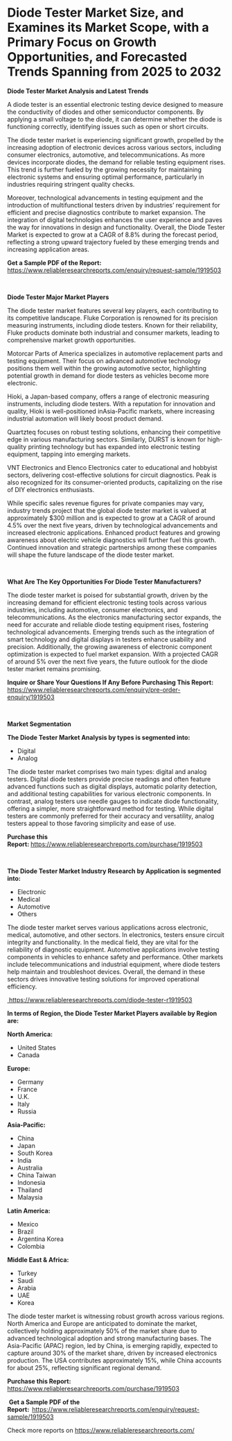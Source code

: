 <p><h1>Diode Tester Market Size, and Examines its Market Scope, with a Primary Focus on Growth Opportunities, and Forecasted Trends Spanning from 2025 to 2032</h1></p><p><strong>Diode Tester Market Analysis and Latest Trends</strong></p>
<p><p>A diode tester is an essential electronic testing device designed to measure the conductivity of diodes and other semiconductor components. By applying a small voltage to the diode, it can determine whether the diode is functioning correctly, identifying issues such as open or short circuits. </p><p>The diode tester market is experiencing significant growth, propelled by the increasing adoption of electronic devices across various sectors, including consumer electronics, automotive, and telecommunications. As more devices incorporate diodes, the demand for reliable testing equipment rises. This trend is further fueled by the growing necessity for maintaining electronic systems and ensuring optimal performance, particularly in industries requiring stringent quality checks. </p><p>Moreover, technological advancements in testing equipment and the introduction of multifunctional testers driven by industries’ requirement for efficient and precise diagnostics contribute to market expansion. The integration of digital technologies enhances the user experience and paves the way for innovations in design and functionality. Overall, the Diode Tester Market is expected to grow at a CAGR of 8.8% during the forecast period, reflecting a strong upward trajectory fueled by these emerging trends and increasing application areas.</p></p>
<p><strong>Get a Sample PDF of the Report:&nbsp;</strong> <a href="https://www.reliableresearchreports.com/enquiry/request-sample/1919503?utm_campaign=2788&utm_medium=2&utm_source=Github&utm_content=ia&utm_term=10042025&utm_id=diode-tester">https://www.reliableresearchreports.com/enquiry/request-sample/1919503</a></p>
<p>&nbsp;</p>
<p><strong>Diode Tester Major Market Players</strong></p>
<p><p>The diode tester market features several key players, each contributing to its competitive landscape. Fluke Corporation is renowned for its precision measuring instruments, including diode testers. Known for their reliability, Fluke products dominate both industrial and consumer markets, leading to comprehensive market growth opportunities.</p><p>Motorcar Parts of America specializes in automotive replacement parts and testing equipment. Their focus on advanced automotive technology positions them well within the growing automotive sector, highlighting potential growth in demand for diode testers as vehicles become more electronic.</p><p>Hioki, a Japan-based company, offers a range of electronic measuring instruments, including diode testers. With a reputation for innovation and quality, Hioki is well-positioned inAsia-Pacific markets, where increasing industrial automation will likely boost product demand. </p><p>Quartzteq focuses on robust testing solutions, enhancing their competitive edge in various manufacturing sectors. Similarly, DURST is known for high-quality printing technology but has expanded into electronic testing equipment, tapping into emerging markets.</p><p>VNT Electronics and Elenco Electronics cater to educational and hobbyist sectors, delivering cost-effective solutions for circuit diagnostics. Peak is also recognized for its consumer-oriented products, capitalizing on the rise of DIY electronics enthusiasts.</p><p>While specific sales revenue figures for private companies may vary, industry trends project that the global diode tester market is valued at approximately $300 million and is expected to grow at a CAGR of around 4.5% over the next five years, driven by technological advancements and increased electronic applications. Enhanced product features and growing awareness about electric vehicle diagnostics will further fuel this growth. Continued innovation and strategic partnerships among these companies will shape the future landscape of the diode tester market.</p></p>
<p>&nbsp;</p>
<p><strong>What Are The Key Opportunities For Diode Tester Manufacturers?</strong></p>
<p><p>The diode tester market is poised for substantial growth, driven by the increasing demand for efficient electronic testing tools across various industries, including automotive, consumer electronics, and telecommunications. As the electronics manufacturing sector expands, the need for accurate and reliable diode testing equipment rises, fostering technological advancements. Emerging trends such as the integration of smart technology and digital displays in testers enhance usability and precision. Additionally, the growing awareness of electronic component optimization is expected to fuel market expansion. With a projected CAGR of around 5% over the next five years, the future outlook for the diode tester market remains promising.</p></p>
<p><strong>Inquire or Share Your Questions If Any Before Purchasing This Report:</strong> <a href="https://www.reliableresearchreports.com/enquiry/pre-order-enquiry/1919503?utm_campaign=2788&utm_medium=2&utm_source=Github&utm_content=ia&utm_term=10042025&utm_id=diode-tester">https://www.reliableresearchreports.com/enquiry/pre-order-enquiry/1919503</a></p>
<p>&nbsp;</p>
<p><strong>Market Segmentation</strong></p>
<p><strong>The Diode Tester Market Analysis by types is segmented into:</strong></p>
<p><ul><li>Digital</li><li>Analog</li></ul></p>
<p><p>The diode tester market comprises two main types: digital and analog testers. Digital diode testers provide precise readings and often feature advanced functions such as digital displays, automatic polarity detection, and additional testing capabilities for various electronic components. In contrast, analog testers use needle gauges to indicate diode functionality, offering a simpler, more straightforward method for testing. While digital testers are commonly preferred for their accuracy and versatility, analog testers appeal to those favoring simplicity and ease of use.</p></p>
<p><strong>Purchase this Report:&nbsp;</strong><a href="https://www.reliableresearchreports.com/purchase/1919503?utm_campaign=2788&utm_medium=2&utm_source=Github&utm_content=ia&utm_term=10042025&utm_id=diode-tester">https://www.reliableresearchreports.com/purchase/1919503</a></p>
<p>&nbsp;</p>
<p><strong>The Diode Tester Market Industry Research by Application is segmented into:</strong></p>
<p><ul><li>Electronic</li><li>Medical</li><li>Automotive</li><li>Others</li></ul></p>
<p><p>The diode tester market serves various applications across electronic, medical, automotive, and other sectors. In electronics, testers ensure circuit integrity and functionality. In the medical field, they are vital for the reliability of diagnostic equipment. Automotive applications involve testing components in vehicles to enhance safety and performance. Other markets include telecommunications and industrial equipment, where diode testers help maintain and troubleshoot devices. Overall, the demand in these sectors drives innovative testing solutions for improved operational efficiency.</p></p>
<p><a href="https://www.reliableresearchreports.com/diode-tester-r1919503?utm_campaign=2788&utm_medium=2&utm_source=Github&utm_content=ia&utm_term=10042025&utm_id=diode-tester">&nbsp;https://www.reliableresearchreports.com/diode-tester-r1919503</a></p>
<p><strong>In terms of Region, the Diode Tester Market Players available by Region are:</strong></p>
<p>
    <p> <strong> North America: </strong>
        <ul>
            <li>United States</li>
            <li>Canada</li>
        </ul>
        </p> 
    <p> <strong> Europe: </strong>
        <ul>
            <li>Germany</li>
            <li>France</li>
            <li>U.K.</li>
            <li>Italy</li>
            <li>Russia</li>
        </ul>
        </p> 
    <p> <strong> Asia-Pacific: </strong>
        <ul>
            <li>China</li>
            <li>Japan</li>
            <li>South Korea</li>
            <li>India</li>
            <li>Australia</li>
            <li>China Taiwan</li>
            <li>Indonesia</li>
            <li>Thailand</li>
            <li>Malaysia</li>
        </ul>
        </p> 
    <p> <strong> Latin America: </strong>
        <ul>
            <li>Mexico</li>
            <li>Brazil</li>
            <li>Argentina Korea</li>
            <li>Colombia</li>
        </ul>
        </p> 
    <p> <strong> Middle East & Africa: </strong>
        <ul>
            <li>Turkey</li>
            <li>Saudi</li>
            <li>Arabia</li>
            <li>UAE</li>
            <li>Korea</li>
        </ul>
    </p>
    </p>
<p><p>The diode tester market is witnessing robust growth across various regions. North America and Europe are anticipated to dominate the market, collectively holding approximately 50% of the market share due to advanced technological adoption and strong manufacturing bases. The Asia-Pacific (APAC) region, led by China, is emerging rapidly, expected to capture around 30% of the market share, driven by increased electronics production. The USA contributes approximately 15%, while China accounts for about 25%, reflecting significant regional demand.</p></p>
<p><strong>Purchase this Report: </strong><a href="https://www.reliableresearchreports.com/purchase/1919503?utm_campaign=2788&utm_medium=2&utm_source=Github&utm_content=ia&utm_term=10042025&utm_id=diode-tester">https://www.reliableresearchreports.com/purchase/1919503</a></p>
<p>&nbsp;<strong>Get a Sample PDF of the Report:&nbsp;&nbsp;</strong><a href="https://www.reliableresearchreports.com/enquiry/request-sample/1919503?utm_campaign=2788&utm_medium=2&utm_source=Github&utm_content=ia&utm_term=10042025&utm_id=diode-tester">https://www.reliableresearchreports.com/enquiry/request-sample/1919503</a></p>
<p><strong></strong></p>
<p>Check more reports on <a href="https://www.reliableresearchreports.com/?utm_campaign=2788&utm_medium=2&utm_source=Github&utm_content=ia&utm_term=10042025&utm_id=diode-tester">https://www.reliableresearchreports.com/</a></p>